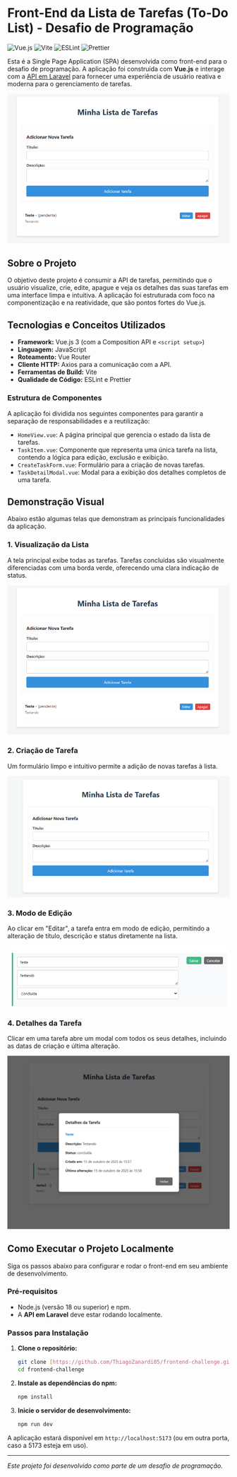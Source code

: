 # Front-End da Lista de Tarefas (To-Do List) - Desafio de Programação

![Vue.js](https://img.shields.io/badge/Vue.js-3-green)
![Vite](https://img.shields.io/badge/Vite-5-purple)
![ESLint](https://img.shields.io/badge/ESLint-8-blue)
![Prettier](https://img.shields.io/badge/Prettier-3-ff69b4)

Esta é a Single Page Application (SPA) desenvolvida como front-end para o desafio de programação. A aplicação foi construída com **Vue.js** e interage com a [API em Laravel](https://github.com/ThiagoZanardi05/desafio-raizato-api.git) para fornecer uma experiência de usuário reativa e moderna para o gerenciamento de tarefas.

![Visualização da Lista de Tarefas](./screenshots/01-lista-de-tarefas.png)

## Sobre o Projeto

O objetivo deste projeto é consumir a API de tarefas, permitindo que o usuário visualize, crie, edite, apague e veja os detalhes das suas tarefas em uma interface limpa e intuitiva. A aplicação foi estruturada com foco na componentização e na reatividade, que são pontos fortes do Vue.js.

## Tecnologias e Conceitos Utilizados

- **Framework:** Vue.js 3 (com a Composition API e `<script setup>`)
- **Linguagem:** JavaScript
- **Roteamento:** Vue Router
- **Cliente HTTP:** Axios para a comunicação com a API.
- **Ferramentas de Build:** Vite
- **Qualidade de Código:** ESLint e Prettier

### Estrutura de Componentes

A aplicação foi dividida nos seguintes componentes para garantir a separação de responsabilidades e a reutilização:
- `HomeView.vue`: A página principal que gerencia o estado da lista de tarefas.
- `TaskItem.vue`: Componente que representa uma única tarefa na lista, contendo a lógica para edição, exclusão e exibição.
- `CreateTaskForm.vue`: Formulário para a criação de novas tarefas.
- `TaskDetailModal.vue`: Modal para a exibição dos detalhes completos de uma tarefa.

## Demonstração Visual

Abaixo estão algumas telas que demonstram as principais funcionalidades da aplicação.

### 1. Visualização da Lista
A tela principal exibe todas as tarefas. Tarefas concluídas são visualmente diferenciadas com uma borda verde, oferecendo uma clara indicação de status.

![Visualização da Lista de Tarefas](./screenshots/01-lista-de-tarefas.png)

### 2. Criação de Tarefa
Um formulário limpo e intuitivo permite a adição de novas tarefas à lista.

![Formulário de Criação de Tarefa](./screenshots/02-formulario-criacao.png)

### 3. Modo de Edição
Ao clicar em "Editar", a tarefa entra em modo de edição, permitindo a alteração de título, descrição e status diretamente na lista.

![Modo de Edição de Tarefa](./screenshots/03-modo-edicao.png)

### 4. Detalhes da Tarefa
Clicar em uma tarefa abre um modal com todos os seus detalhes, incluindo as datas de criação e última alteração.

![Modal de Detalhes da Tarefa](./screenshots/04-modal-detalhes.png)

## Como Executar o Projeto Localmente

Siga os passos abaixo para configurar e rodar o front-end em seu ambiente de desenvolvimento.

### Pré-requisitos

- Node.js (versão 18 ou superior) e npm.
- A **API em Laravel** deve estar rodando localmente.

### Passos para Instalação

1.  **Clone o repositório:**
    ```bash
    git clone [https://github.com/ThiagoZanardi05/frontend-challenge.git](https://github.com/ThiagoZanardi05/frontend-challenge.git)
    cd frontend-challenge
    ```

2.  **Instale as dependências do npm:**
    ```bash
    npm install
    ```

3.  **Inicie o servidor de desenvolvimento:**
    ```bash
    npm run dev
    ```

A aplicação estará disponível em `http://localhost:5173` (ou em outra porta, caso a 5173 esteja em uso).

---
*Este projeto foi desenvolvido como parte de um desafio de programação.*
